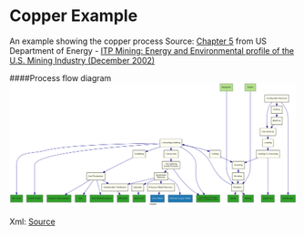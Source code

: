 Copper Example
===========

An example showing the copper process
Source: [Chapter 5](http://energy.gov/sites/prod/files/2013/11/f4/copper.pdf) from US Department of Energy - [ITP Mining: Energy and Environmental profile of the U.S. Mining Industry (December 2002)](http://energy.gov/eere/amo/downloads/itp-mining-energy-and-environmental-profile-us-mining-industry-december-2002)

####Process flow diagram
![Process Flow Output](./process-top-flow.png)

Xml: [Source](./ProcessFlow.xml) 
